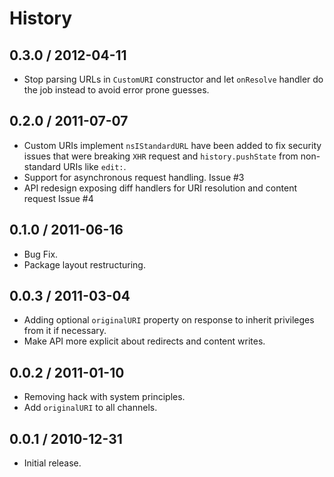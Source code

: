 # History

## 0.3.0 / 2012-04-11

  - Stop parsing URLs in `CustomURI` constructor and let `onResolve` handler
    do the job instead to avoid error prone guesses.

## 0.2.0 / 2011-07-07

  - Custom URIs implement `nsIStandardURL` have been added to fix security
    issues that were breaking `XHR` request and `history.pushState` from
    non-standard URIs like `edit:`.
  - Support for asynchronous request handling. Issue #3
  - API redesign exposing diff handlers for URI resolution and content request 
    Issue #4

## 0.1.0 / 2011-06-16

  - Bug Fix.
  - Package layout restructuring.

## 0.0.3 / 2011-03-04

  - Adding optional `originalURI` property on response to inherit privileges
    from it if necessary.
  - Make API more explicit about redirects and content writes.

## 0.0.2 / 2011-01-10

  - Removing hack with system principles.
  - Add `originalURI` to all channels.

## 0.0.1 / 2010-12-31

  - Initial release.
